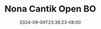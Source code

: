 --- 
title: "Nona Cantik Open BO"
description: "download   Nona Cantik Open BO yandek    "
date: 2024-09-09T23:38:23-08:00
file_code: "o9r2rgu6vr08"
draft: false
cover: "vfegd1h5xsoby2i4.jpg"
tags: ["Nona", "Cantik", "Open", "bokep-indo", "bokep-viral", "bokep-ig"]
length: 1311
fld_id: "1413958"
foldername: "3we santuy"
categories: ["3we santuy"]
views: 47
---